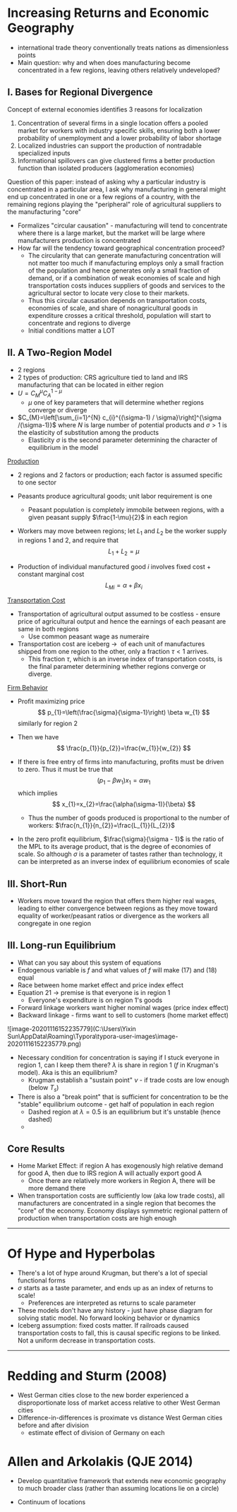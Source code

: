 # Increasing Returns and Economic Geography

* international trade theory conventionally treats nations as dimensionless points
* Main question: why and when does manufacturing become concentrated in a few regions, leaving others relatively undeveloped?



## I. Bases for Regional Divergence 

Concept of external economies identifies 3 reasons for localization

1. Concentration of several firms in a single location offers a pooled market for workers with industry specific skills, ensuring both a lower probability of unemployment and a lower probability of labor shortage
2. Localized industries can support the production of nontradable specialized inputs
3. Informational spillovers can give clustered firms a better production function than isolated producers (agglomeration economies)

Question of this paper: instead of asking why a particular industry is concentrated in a particular area, I ask why manufacturing in general might end up concentrated in one or a few regions of a country, with the remaining regions playing the "peripheral" role of agricultural suppliers to the manufacturing "core"

* Formalizes "circular causation" - manufacturing will tend to concentrate where there is a large market, but the market will be large where manufacturers production is concentrated
* How far will the tendency toward geographical concentration proceed?
  * The circularity that can generate manufacturing concentration will not matter too much if manufacturing employs only a small fraction of the population and hence generates only a small fraction of demand, or if a combination of weak economies of scale and high transportation costs induces suppliers of goods and services to the agricultural sector to locate very close to their markets.
  * Thus this circular causation depends on transportation costs, economies of scale, and share of nonagricultural goods in expenditure crosses a critical threshold, population will start to concentrate and regions to diverge
  * Initial conditions matter a LOT



## II. A Two-Region Model

* 2 regions
* 2 types of production: CRS agriculture tied to land and IRS manufacturing that can be located in either region
* $U=C_{M}^{\mu} C_{A}^{1-\mu}$
  * $\mu$ one of key parameters that will determine whether regions converge or diverge
* $C_{M}=\left[\sum_{i=1}^{N} c_{i}^{(\sigma-1) / \sigma}\right]^{\sigma /(\sigma-1)}$ where $N$ is large number of potential products and $\sigma > 1$ is the elasticity of substitution among the products
  * Elasticity $\sigma$ is the second parameter determining the character of equilibrium in the model



<u>Production</u>

* 2 regions and 2 factors or production; each factor is assumed specific to one sector

* Peasants produce agricultural goods; unit labor requirement is one

  * Peasant population is completely immobile between regions, with a given peasant supply $\frac{1-\mu}{2}$ in each region

* Workers may move between regions; let $L_1$ and $L_2$ be the worker supply in regions 1 and 2, and require that 
  $$
  L_1 + L_2 = \mu
  $$

* Production of individual manufactured good $i$ involves fixed cost + constant marginal cost
  $$
  L_{M i}=\alpha+\beta x_i
  $$

<u>Transportation Cost</u>

* Transportation of agricultural output assumed to be costless - ensure price of agricultural output and hence the earnings of each peasant are same in both regions
  * Use common peasant wage as numeraire
* Transportation cost are iceberg &rightarrow;  of each unit of manufactures shipped from one region to the other, only a fraction
  $\tau < 1$ arrives. 
  * This fraction $\tau$, which is an inverse index of transportation costs, is the final parameter determining whether regions converge or diverge.



<u>Firm Behavior</u>

* Profit maximizing price
  $$
  p_{1}=\left(\frac{\sigma}{\sigma-1}\right) \beta w_{1}
  $$
  similarly for region 2

* Then we have
  $$
  \frac{p_{1}}{p_{2}}=\frac{w_{1}}{w_{2}}
  $$
  
* If there is free entry of firms into manufacturing, profits must be driven to zero. Thus it must be true that
  $$
  \left(p_{1}-\beta w_{1}\right) x_{1}=\alpha w_{1}
  $$
  which implies
  $$
  x_{1}=x_{2}=\frac{\alpha(\sigma-1)}{\beta}
  $$
  * Thus the number of goods produced is proportional to the number of workers: $\frac{n_{1}}{n_{2}}=\frac{L_{1}}{L_{2}}$

* In the zero profit equilibrium, $\frac{\sigma}{\sigma - 1}$ is the ratio of the MPL to its average product, that is the degree of economies of scale. So although $\sigma$ is a parameter of tastes rather than technology, it can be interpreted as an inverse index of equilibrium economies of scale



## III. Short-Run 

* Workers move toward the region that offers them higher real wages, leading to either convergence between regions as they move toward equality of worker/peasant ratios or divergence as the workers all congregate in one region



## III. Long-run Equilibrium

* What can you say about this system of equations
* Endogenous variable is $f$ and what values of $f$ will make (17) and (18) equal
* Race between home market effect and price index effect
* Equation 21 &rightarrow; premise is that everyone is in region 1
  * Everyone's expenditure is on region 1's goods 
* Forward linkage workers want higher nominal wages (price index effect)
* Backward linkage - firms want to sell to customers (home market effect)

![image-20201116152235779](C:\Users\Yixin Sun\AppData\Roaming\Typora\typora-user-images\image-20201116152235779.png)

* Necessary condition for concentration is saying if I stuck everyone in region 1, can I keep them there? $\lambda$ is share in region 1 ($f$ in Krugman's model). Aka is this an equilibrium?
  * Krugman establish a "sustain point" $\nu$  - if trade costs are low enough (below $T_s$)
* There is also a "break point" that is sufficient for concentration to be the "stable" equilibrium outcome - get half of population in each region
  * Dashed region at $\lambda = 0.5$ is an equilibrium but it's unstable (hence dashed)
  * 



## Core Results

* Home Market Effect: if region A has exogenously high relative demand for good A, then due to IRS region A will actually export good A
  * Once there are relatively more workers in Region A, there will be more demand there
* When transportation costs are sufficiently low (aka low trade costs), all manufacturers are concentrated in a single region that becomes the "core" of the economy. Economy displays symmetric regional pattern of production when transportation costs are high enough





----------

# Of Hype and Hyperbolas

* There's a lot of hype around Krugman, but there's a lot of special functional forms
* $\sigma$ starts as a taste parameter, and ends up as an index of returns to scale! 
  * Preferences are interpreted as returns to scale parameter
* These models don't have any history - just have phase diagram for solving static model. No forward looking behavior or dynamics 
* Iceberg assumption: fixed costs matter. If railroads caused transportation costs to fall, this is causal specific regions to be linked. Not a uniform decrease in transportation costs.



---



# Redding and Sturm (2008)

* West German cities close to the new border experienced a disproportionate loss of market access relative to other West German cities 
* Difference-in-differences is proximate vs distance West German cities before and after division
  * estimate effect of division of Germany on each 



# Allen and Arkolakis (QJE 2014)

* Develop quantitative framework that extends new economic geography to much broader class (rather than assuming locations lie on a circle)

* Continuum of locations